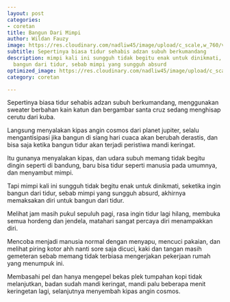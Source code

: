 ```yaml
---
layout: post
categories:
- coretan
title: Bangun Dari Mimpi
author: Wildan Fauzy
image: https://res.cloudinary.com/nadliw45/image/upload/c_scale,w_760/v1606728676/pexels-francesca-zama-5325543_ns4s5d.jpg
subtitle: Sepertinya biasa tidur sehabis adzan subuh berkumandang
description: mimpi kali ini sungguh tidak begitu enak untuk dinikmati, seketika ingin
  bangun dari tidur, sebab mimpi yang sungguh absurd
optimized_image: https://res.cloudinary.com/nadliw45/image/upload/c_scale,w_380/v1606728676/pexels-francesca-zama-5325543_ns4s5d.jpg
category: coretan

---
```

Sepertinya biasa tidur sehabis adzan subuh berkumandang, menggunakan sweater berbahan kain katun dan bergambar santa cruz sedang menghisap cerutu dari kuba. 

Langsung menyalakan kipas angin cosmos dari planet jupiter, selalu mengantisipasi jika bangun di siang hari cuaca akan berubah derastis, dan bisa saja ketika bangun tidur akan terjadi peristiwa mandi keringat. 

Itu gunanya menyalakan kipas, dan udara subuh memang tidak begitu dingin seperti di bandung, baru bisa tidur seperti manusia pada umumnya, dan menyambut mimpi. 

Tapi mimpi kali ini sungguh tidak begitu enak untuk dinikmati, seketika ingin bangun dari tidur, sebab mimpi yang sungguh absurd, akhirnya memaksakan diri untuk bangun dari tidur. 

Melihat jam masih pukul sepuluh pagi, rasa ingin tidur lagi hilang, membuka semua hordeng dan jendela, matahari sangat percaya diri menampakkan diri. 

Mencoba menjadi manusia normal dengan menyapu, mencuci pakaian, dan melihat piring kotor ahh nanti sore saja dicuci, kaki dan tangan masih gemeteran sebab memang tidak terbiasa mengerjakan pekerjaan rumah yang menumpuk ini. 

Membasahi pel dan hanya mengepel bekas plek tumpahan kopi tidak melanjutkan, badan sudah mandi keringat, mandi palu beberapa menit keringetan lagi, selanjutnya menyembah kipas angin cosmos.